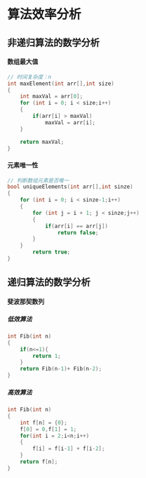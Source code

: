 # 算法效率分析



## 非递归算法的数学分析

#### 数组最大值

```c++
// 时间复杂度：n
int maxElement(int arr[],int size)
{
    int maxVal = arr[0];
    for (int i = 0; i < size;i++)
    {
        if(arr[i] > maxVal)
            maxVal = arr[i];
    }

    return maxVal;
}
```



#### 元素唯一性

```c++
// 判断数组元素是否唯一
bool uniqueElements(int arr[],int sinze)
{
    for (int i = 0; i < sinze-1;i++)
    {
        for (int j = i + 1; j < sinze;j++)
        {
            if(arr[i] == arr[j])
                return false;
        }
    }
        return true;
}
```





## 递归算法的数学分析

#### 斐波那契数列

##### 低效算法

```c++
int Fib(int n)
{
    if(n<=1){
        return 1;
    }
    return Fib(n-1)+ Fib(n-2);
}
```



##### 高效算法

```c++
int Fib(int n)
{
    int f[n] = {0};
    f[0] = 0,f[1] = 1;
    for(int i = 2;i<n;i++)
    {
        f[i] = f[i-1] + f[i-2];
    }
    return f[n];
}
```

